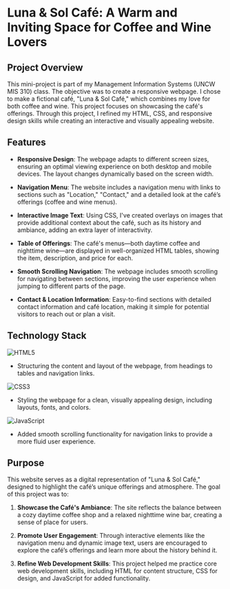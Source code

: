 # Luna & Sol Café: A Warm and Inviting Space for Coffee and Wine Lovers

## Project Overview

This mini-project is part of my Management Information Systems (UNCW MIS 310) class. The objective was to create a responsive webpage. I chose to make a fictional café, "Luna & Sol Café," which combines my love for both coffee and wine. This project focuses on showcasing the café's offerings. Through this project, I refined my HTML, CSS, and responsive design skills while creating an interactive and visually appealing website.

## Features

- **Responsive Design**: The webpage adapts to different screen sizes, ensuring an optimal viewing experience on both desktop and mobile devices. The layout changes dynamically based on the screen width.
  
- **Navigation Menu**: The website includes a navigation menu with links to sections such as "Location," "Contact," and a detailed look at the café’s offerings (coffee and wine menus).
  
- **Interactive Image Text**: Using CSS, I've created overlays on images that provide additional context about the café, such as its history and ambiance, adding an extra layer of interactivity.

- **Table of Offerings**: The café's menus—both daytime coffee and nighttime wine—are displayed in well-organized HTML tables, showing the item, description, and price for each.

- **Smooth Scrolling Navigation**: The webpage includes smooth scrolling for navigating between sections, improving the user experience when jumping to different parts of the page.

- **Contact & Location Information**: Easy-to-find sections with detailed contact information and café location, making it simple for potential visitors to reach out or plan a visit.

## Technology Stack
![HTML5](https://img.shields.io/badge/html5-%23E34F26.svg?style=flat-square&logo=html5&logoColor=white)
- Structuring the content and layout of the webpage, from headings to tables and navigation links.

![CSS3](https://img.shields.io/badge/css3-%231572B6.svg?style=flat-square&logo=css3&logoColor=white) 
- Styling the webpage for a clean, visually appealing design, including layouts, fonts, and colors.

![JavaScript](https://img.shields.io/badge/javascript-%23323330.svg?style=flat-square&logo=javascript&logoColor=%23F7DF1E)  
- Added smooth scrolling functionality for navigation links to provide a more fluid user experience.

## Purpose

This website serves as a digital representation of "Luna & Sol Café," designed to highlight the café’s unique offerings and atmosphere. The goal of this project was to:
  
1. **Showcase the Café's Ambiance**: The site reflects the balance between a cozy daytime coffee shop and a relaxed nighttime wine bar, creating a sense of place for users.
  
2. **Promote User Engagement**: Through interactive elements like the navigation menu and dynamic image text, users are encouraged to explore the café’s offerings and learn more about the history behind it.
  
3. **Refine Web Development Skills**: This project helped me practice core web development skills, including HTML for content structure, CSS for design, and JavaScript for added functionality.
